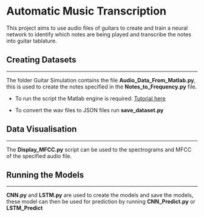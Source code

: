 # Automatic Music Transcription

This project aims to use audio files of guitars to create and train a neural network to identify which
notes are being played and transcribe the notes into guitar tablature.

## Creating Datasets

---
The folder Guitar Simulation contains the file **Audio_Data_From_Matlab.py**, this is used to create the notes specified in the **Notes_to_Frequency.py** file.

* To run the script the Matlab engine is required: [Tutorial here](https://stackoverflow.com/questions/51406331/how-to-run-matlab-code-from-within-python)

* To convert the wav files to JSON files run **save_dataset.py**

## Data Visualisation  

---
The **Display_MFCC.py** script can be used to the spectrograms and MFCC of the specified audio file.

## Running the Models

---
**CNN.py** and **LSTM.py** are used to create the models and save the models, these model can then be used for prediction by running **CNN_Predict.py** or **LSTM_Predict**